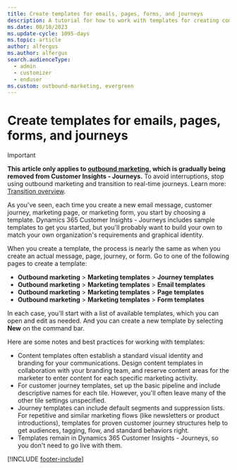 ```yaml
---
title: Create templates for emails, pages, forms, and journeys
description: A tutorial for how to work with templates for creating common and standardized content in Dynamics 365 Customer Insights - Journeys.
ms.date: 08/18/2023
ms.update-cycle: 1095-days
ms.topic: article
author: alfergus
ms.author: alfergus
search.audienceType: 
  - admin
  - customizer
  - enduser
ms.custom: outbound-marketing, evergreen
---
```


# Create templates for emails, pages, forms, and journeys

> [!IMPORTANT]
> **This article only applies to [outbound marketing](user-guide.md), which is gradually being removed from Customer Insights - Journeys.** To avoid interruptions, stop using outbound marketing and transition to real-time journeys. Learn more: [Transition overview](transition-overview.md).

As you've seen, each time you create a new email message, customer journey, marketing page, or marketing form, you start by choosing a template. Dynamics 365 Customer Insights - Journeys includes sample templates to get you started, but you'll probably want to build your own to match your own organization's requirements and graphical identity.

When you create a template, the process is nearly the same as when you create an actual message, page, journey, or form. Go to one of the following pages to create a template:

- **Outbound marketing** > **Marketing templates** > **Journey templates**
- **Outbound marketing** > **Marketing templates** > **Email templates**
- **Outbound marketing** > **Marketing templates** > **Page templates**
- **Outbound marketing** > **Marketing templates** > **Form templates**

In each case, you'll start with a list of available templates, which you can open and edit as needed. And you can create a new template by selecting **New** on the command bar.

Here are some notes and best practices for working with templates:

- Content templates often establish a standard visual identity and branding for your communications. Design content templates in collaboration with your branding team, and reserve content areas for the marketer to enter content for each specific marketing activity.
- For customer journey templates, set up the basic pipeline and include descriptive names for each tile. However, you'll often leave many of the other tile settings unspecified.
- Journey templates can include default segments and suppression lists. For repetitive and similar marketing flows (like newsletters or product introductions), templates for proven customer journey structures help to get audiences, tagging, flow, and standard behaviors right.
- Templates remain in Dynamics 365 Customer Insights - Journeys, so you don't need to go live with them.

[!INCLUDE [footer-include](./includes/footer-banner.md)]
